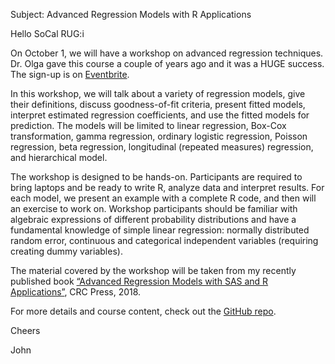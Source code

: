 Subject: Advanced Regression Models with R Applications

Hello SoCal RUG:i

On October 1, we will have a workshop on advanced regression techniques. Dr. Olga gave this course a couple of years ago and it was a HUGE success. The sign-up is on [Eventbrite](https://www.eventbrite.com/e/socal-rug-advanced-regression-models-with-r-applications-tickets-407225381077). 

In this workshop, we will talk about a variety of regression models, give their definitions, discuss goodness-of-fit criteria, present fitted models, interpret estimated regression coefficients, and use the fitted models for prediction. The models will be limited to linear regression, Box-Cox transformation, gamma regression, ordinary logistic regression, Poisson regression, beta regression, longitudinal (repeated measures) regression, and hierarchical model.

The workshop is designed to be hands-on. Participants are required to bring laptops and be ready to write R, analyze data and interpret results. For each model, we present an example with a complete R code, and then will an exercise to work on. Workshop participants should be familiar with algebraic expressions of different probability distributions and have a fundamental knowledge of simple linear regression: normally distributed random error, continuous and categorical independent variables (requiring creating dummy variables).

The material covered by the workshop will be taken from my recently published book [“Advanced Regression Models with SAS and R Applications”](https://www.amazon.com/dp/B07L1B143S/), CRC Press, 2018.

For more details and course content, check out the [GitHub repo](https://github.com/socalrug/advanced_regression_2022-10-01).

Cheers

John

